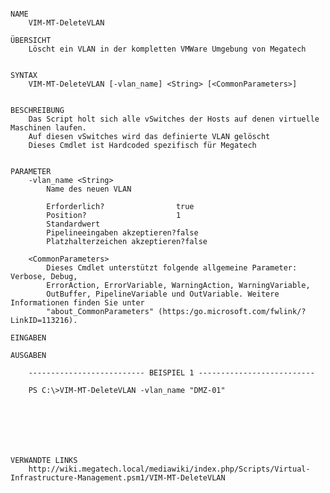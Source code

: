 ﻿```

NAME
    VIM-MT-DeleteVLAN
    
ÜBERSICHT
    Löscht ein VLAN in der kompletten VMWare Umgebung von Megatech
    
    
SYNTAX
    VIM-MT-DeleteVLAN [-vlan_name] <String> [<CommonParameters>]
    
    
BESCHREIBUNG
    Das Script holt sich alle vSwitches der Hosts auf denen virtuelle Maschinen laufen.
    Auf diesen vSwitches wird das definierte VLAN gelöscht
    Dieses Cmdlet ist Hardcoded spezifisch für Megatech
    

PARAMETER
    -vlan_name <String>
        Name des neuen VLAN
        
        Erforderlich?                true
        Position?                    1
        Standardwert                 
        Pipelineeingaben akzeptieren?false
        Platzhalterzeichen akzeptieren?false
        
    <CommonParameters>
        Dieses Cmdlet unterstützt folgende allgemeine Parameter: Verbose, Debug,
        ErrorAction, ErrorVariable, WarningAction, WarningVariable,
        OutBuffer, PipelineVariable und OutVariable. Weitere Informationen finden Sie unter 
        "about_CommonParameters" (https:/go.microsoft.com/fwlink/?LinkID=113216). 
    
EINGABEN
    
AUSGABEN
    
    -------------------------- BEISPIEL 1 --------------------------
    
    PS C:\>VIM-MT-DeleteVLAN -vlan_name "DMZ-01"
    
    
    
    
    
    
    
VERWANDTE LINKS
    http://wiki.megatech.local/mediawiki/index.php/Scripts/Virtual-Infrastructure-Management.psm1/VIM-MT-DeleteVLAN



```

